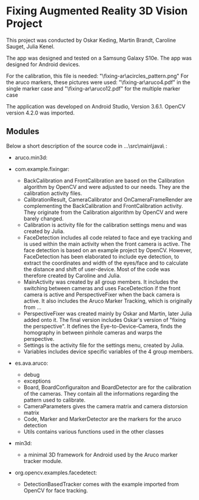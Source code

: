 # Fixing Augmented Reality 3D Vision Project

This project was conducted by Oskar Keding, Martin Brandt, Caroline Sauget, Julia Kenel.

The app was designed and tested on a Samsung Galaxy S10e. The app was designed for Android devices.

For the calibration, this file is needed: "\fixing-ar\acircles_pattern.png"
For the aruco markers, these pictures were used: "\fixing-ar\aruco4.pdf" in the single marker case
and "\fixing-ar\aruco12.pdf" for the multiple marker case

The application was developed on Android Studio, Version 3.6.1. OpenCV version 4.2.0 was imported. 

## Modules

Below a short description of the source code in ...\src\main\java\ :
- aruco.min3d: 
- com.example.fixingar:
	- BackCalibration and FrontCalibration are based on the Calibration algorithm by OpenCV and
	 were adjusted to our needs. They are the calibration activity files.
	- CalibrationResult, CameraCalibrator and OnCameraFrameRender are complementing the BackCalibration
	 and FrontCalibration activity. They originate from the Calibration algorithm by OpenCV and were barely changed.
	- Calibration is activity file for the calibration settings menu and was created by Julia.
	- FaceDetection includes all code related to face and eye tracking and is used within the main
	 activity when the front camera is active. The face detection is based on an example project by
	 OpenCV. However, FaceDetection has been elaborated to include eye detection, to extract the 
	 coordinates and width of the eyes/face and to calculate the distance and shift of user-device. Most
	 of the code was therefore created by Caroline and Julia.
	- MainActivity was created by all group members. It includes the switching between cameras and uses
	 FaceDetection if the front camera is active and PerspectiveFixer when the back camera is active. It
	 also includes the Aruco Marker Tracking, which is originally from ...
	- PerspectiveFixer was created mainly by Oskar and Martin, later Julia added onto it. The final version
	 includes Oskar's version of "fixing the perspective". It defines the Eye-to-Device-Camera, finds
	 the homography in between pinhole cameras and warps the perspective.
	- Settings is the activity file for the settings menu, created by Julia.
	- Variables includes device specific variables of the 4 group members.

- es.ava.aruco:
    - debug
    - exceptions
    - Board, BoardConfiguraiton and BoardDetector are for the calibration of the cameras. They contain all the
    informations regarding the pattern used to calibrate.
    - CameraParameters gives the camera matrix and camera distorsion matrix
    - Code, Marker and MarkerDetector are the markers for the aruco detection
    - Utils contains various functions used in the other classes

- min3d: 
 	- a minimal 3D framework for Android used by the Aruco marker tracker module.

- org.opencv.examples.facedetect:
    - DetectionBasedTracker comes with the example imported from OpenCV for face tracking.

